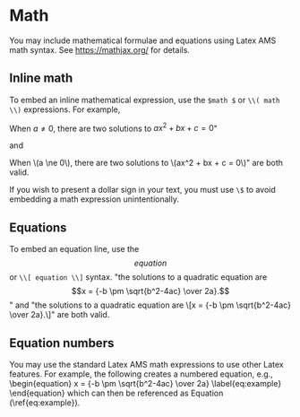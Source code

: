 # Math

You may include mathematical formulae and equations using Latex AMS math syntax. See https://mathjax.org/ for details.

## Inline math

To embed an inline mathematical expression, use the `$math $` or `\\( math \\)` expressions.  For example, 

When $a \ne 0$, there are two solutions to $ax^2 + bx + c = 0$" 

and 

When \\(a \ne 0\\), there are two solutions to \\(ax^2 + bx + c = 0\\)" are both valid.

If you wish to present a dollar sign in your text, you must use `\$` to avoid embedding a math expression unintentionally.

## Equations

To embed an equation line, use the $$ equation $$ or `\\[ equation \\]` syntax.
"the solutions to a quadratic equation are $$x = {-b \pm \sqrt{b^2-4ac} \over 2a}.$$"
and
"the solutions to a quadratic equation are \\[x = {-b \pm \sqrt{b^2-4ac} \over 2a}.\\]"
are both valid.

## Equation numbers

You may use the standard Latex AMS math expressions to use other Latex features. For example, the following creates a numbered equation, e.g.,
\\begin{equation}
    x = {-b \\pm \\sqrt{b^2-4ac} \\over 2a}
    \\label{eq:example}
\\end{equation}
which can then be referenced as Equation (\\ref{eq:example}).